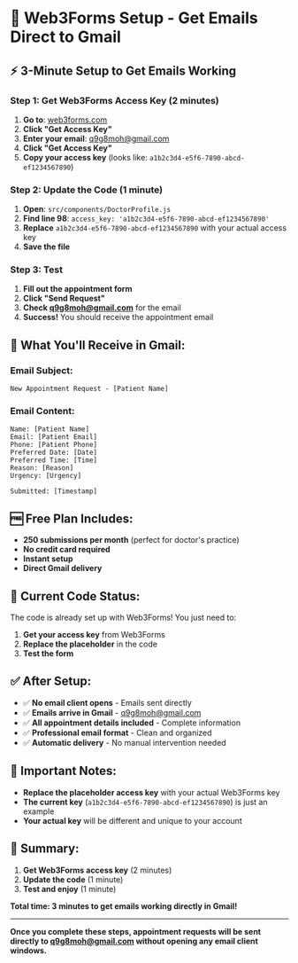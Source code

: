 # 🚀 Web3Forms Setup - Get Emails Direct to Gmail

## ⚡ **3-Minute Setup to Get Emails Working**

### **Step 1: Get Web3Forms Access Key (2 minutes)**
1. **Go to**: [web3forms.com](https://web3forms.com)
2. **Click "Get Access Key"**
3. **Enter your email**: q9g8moh@gmail.com
4. **Click "Get Access Key"**
5. **Copy your access key** (looks like: `a1b2c3d4-e5f6-7890-abcd-ef1234567890`)

### **Step 2: Update the Code (1 minute)**
1. **Open**: `src/components/DoctorProfile.js`
2. **Find line 98**: `access_key: 'a1b2c3d4-e5f6-7890-abcd-ef1234567890'`
3. **Replace** `a1b2c3d4-e5f6-7890-abcd-ef1234567890` with your actual access key
4. **Save the file**

### **Step 3: Test**
1. **Fill out the appointment form**
2. **Click "Send Request"**
3. **Check q9g8moh@gmail.com** for the email
4. **Success!** You should receive the appointment email

## 📧 **What You'll Receive in Gmail:**

### **Email Subject:**
`New Appointment Request - [Patient Name]`

### **Email Content:**
```
Name: [Patient Name]
Email: [Patient Email]
Phone: [Patient Phone]
Preferred Date: [Date]
Preferred Time: [Time]
Reason: [Reason]
Urgency: [Urgency]

Submitted: [Timestamp]
```

## 🆓 **Free Plan Includes:**
- **250 submissions per month** (perfect for doctor's practice)
- **No credit card required**
- **Instant setup**
- **Direct Gmail delivery**

## 🔧 **Current Code Status:**
The code is already set up with Web3Forms! You just need to:
1. **Get your access key** from Web3Forms
2. **Replace the placeholder** in the code
3. **Test the form**

## ✅ **After Setup:**
- ✅ **No email client opens** - Emails sent directly
- ✅ **Emails arrive in Gmail** - q9g8moh@gmail.com
- ✅ **All appointment details included** - Complete information
- ✅ **Professional email format** - Clean and organized
- ✅ **Automatic delivery** - No manual intervention needed

## 🚨 **Important Notes:**
- **Replace the placeholder access key** with your actual Web3Forms key
- **The current key** (`a1b2c3d4-e5f6-7890-abcd-ef1234567890`) is just an example
- **Your actual key** will be different and unique to your account

## 🎯 **Summary:**
1. **Get Web3Forms access key** (2 minutes)
2. **Update the code** (1 minute)
3. **Test and enjoy** (1 minute)

**Total time: 3 minutes to get emails working directly in Gmail!**

---

**Once you complete these steps, appointment requests will be sent directly to q9g8moh@gmail.com without opening any email client windows.**
